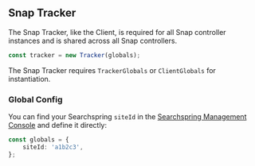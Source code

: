 ## Snap Tracker
The Snap Tracker, like the Client, is required for all Snap controller instances and is shared across all Snap controllers.

```typescript
const tracker = new Tracker(globals);
```

The Snap Tracker requires `TrackerGlobals` or `ClientGlobals` for instantiation.

### Global Config
You can find your Searchspring `siteId` in the [Searchspring Management Console](https://manage.searchspring.net) and define it directly:

```typescript
const globals = {
	siteId: 'a1b2c3',
};
```